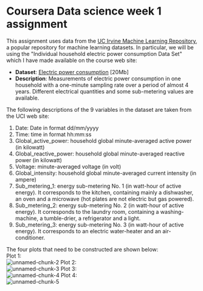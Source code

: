 # Coursera Data science week 1 assignment  

This assignment uses data from
the <a href="http://archive.ics.uci.edu/ml/">UC Irvine Machine Learning Repository</a>, a popular repository for machine learning datasets. In particular, we will be using the "Individual household electric power consumption Data Set" which I have made available on the course web site:


* <b>Dataset</b>: <a href="https://d396qusza40orc.cloudfront.net/exdata%2Fdata%2Fhousehold_power_consumption.zip">Electric power consumption</a> [20Mb]
* <b>Description</b>: Measurements of electric power consumption in one household with a one-minute sampling rate over a period of almost 4 years. Different electrical quantities and some sub-metering values are available.

The following descriptions of the 9 variables in the dataset are taken from the UCI web site:  

1. Date: Date in format dd/mm/yyyy  
2. Time: time in format hh:mm:ss  
3. Global_active_power: household global minute-averaged active power (in kilowatt)  
4. Global_reactive_power: household global minute-averaged reactive power (in kilowatt)  
5. Voltage: minute-averaged voltage (in volt)  
6. Global_intensity: household global minute-averaged current intensity (in ampere)  
7. Sub_metering_1: energy sub-metering No. 1 (in watt-hour of active energy). It corresponds to the kitchen, containing mainly a dishwasher, an oven and a microwave (hot plates are not electric but gas powered).  
8. Sub_metering_2: energy sub-metering No. 2 (in watt-hour of active energy). It corresponds to the laundry room, containing a washing-machine, a tumble-drier, a refrigerator and a light.  
9. Sub_metering_3: energy sub-metering No. 3 (in watt-hour of active energy). It corresponds to an electric water-heater and an air-conditioner.  

The four plots that need to be constructed are shown below:  
Plot 1:  
![unnamed-chunk-2](https://user-images.githubusercontent.com/78292939/123511010-049ac100-d6a9-11eb-8318-546bb06c1c91.png)
Plot 2:  
![unnamed-chunk-3](https://user-images.githubusercontent.com/78292939/123511011-06648480-d6a9-11eb-8cf3-53757024d356.png)
Plot 3:  
![unnamed-chunk-4](https://user-images.githubusercontent.com/78292939/123511012-06648480-d6a9-11eb-915f-de2970124d6b.png)
Plot 4:  
![unnamed-chunk-5](https://user-images.githubusercontent.com/78292939/123511013-06fd1b00-d6a9-11eb-8628-6359e0f8bd37.png)

